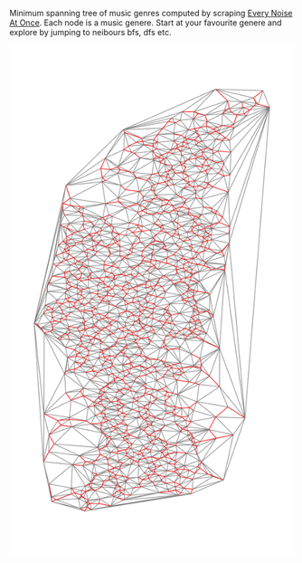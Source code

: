 Minimum spanning tree of music genres computed by scraping 
[Every Noise At Once](http://everynoise.com/engenremap.html). Each node is a music genere. Start at
your favourite genere and explore by jumping to neibours bfs, dfs etc. 

![mst overlaid on delauney](https://github.com/PratikDeoghare/-mst-of-music-/blob/master/mst_overlaid_on_delauney.png?raw=true)

